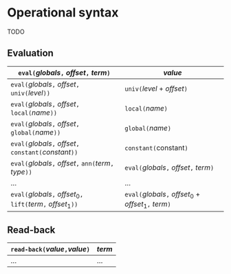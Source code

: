 # Operational syntax

TODO

## Evaluation

| `eval(`<var>globals</var>`,` <var>offset</var>`,` <var>term</var>`)` | <var>value</var> |
| - | - |
| `eval(`<var>globals</var>`,` <var>offset</var>`,` `univ(`<var>level</var>`))` | `univ(`<var>level</var> + <var>offset</var>`)` |
| `eval(`<var>globals</var>`,` <var>offset</var>`,` `local(`<var>name</var>`))` | `local(`<var>name</var>`)` |
| `eval(`<var>globals</var>`,` <var>offset</var>`,` `global(`<var>name</var>`))` | `global(`<var>name</var>`)` |
| `eval(`<var>globals</var>`,` <var>offset</var>`,` `constant(`<var>constant</var>`))` | `constant(`constant`)` |
| `eval(`<var>globals</var>`,` <var>offset</var>`,` `ann(`<var>term</var>`,` <var>type</var>`))` | `eval(`<var>globals</var>`,` <var>offset</var>`,` <var>term</var>`)` |
| &hellip; | &hellip; |
| `eval(`<var>globals</var>`,` <var>offset</var><sub>0</sub>`,` `lift(`<var>term</var>`,` <var>offset</var><sub>1</sub>`))` | `eval(`<var>globals</var>`,` <var>offset</var><sub>0</sub> + <var>offset</var><sub>1</sub>`,` <var>term</var>`)` |

## Read-back

| `read-back(`<var>value</var>`,`<var>value</var>`)` | <var>term</var> |
| - | - |
| &hellip; | &hellip; |
